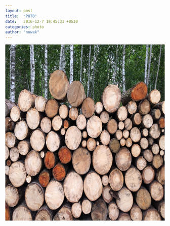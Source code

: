 ```yaml
---
layout: post
title:  "POTD"
date:   2016-12-7 19:45:31 +0530
categories: photo
author: "nowak"
---
```


<!-- 
![](/images/logs.jpg)
*caption* -->

<a href="{{post.url}}">
	<img src="/images/logs.jpg" alt="Drawing" style="width: 740px; height: 555px"/>
</a>